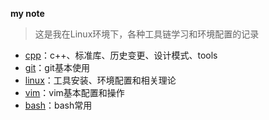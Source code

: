 **my note**

> 这是我在Linux环境下，各种工具链学习和环境配置的记录

* [cpp](cpp)：c++、标准库、历史变更、设计模式、tools
* [git](git)：git基本使用
* [linux](linux)：工具安装、环境配置和相关理论
* [vim](vim)：vim基本配置和操作
* [bash](bash)：bash常用

